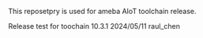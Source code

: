 This reposetpry is used for ameba AIoT toolchain release. 

Release test for toochain 10.3.1  2024/05/11 raul_chen
